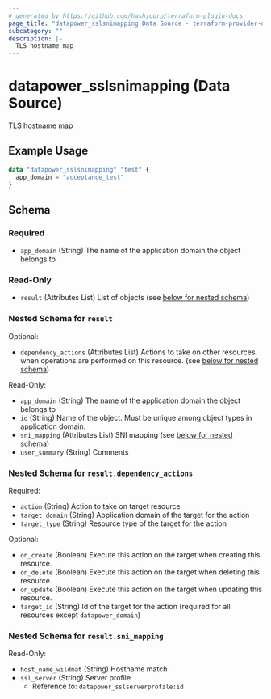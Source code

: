 ```yaml
---
# generated by https://github.com/hashicorp/terraform-plugin-docs
page_title: "datapower_sslsnimapping Data Source - terraform-provider-datapower"
subcategory: ""
description: |-
  TLS hostname map
---
```


# datapower_sslsnimapping (Data Source)

TLS hostname map

## Example Usage

```terraform
data "datapower_sslsnimapping" "test" {
  app_domain = "acceptance_test"
}
```

<!-- schema generated by tfplugindocs -->
## Schema

### Required

- `app_domain` (String) The name of the application domain the object belongs to

### Read-Only

- `result` (Attributes List) List of objects (see [below for nested schema](#nestedatt--result))

<a id="nestedatt--result"></a>
### Nested Schema for `result`

Optional:

- `dependency_actions` (Attributes List) Actions to take on other resources when operations are performed on this resource. (see [below for nested schema](#nestedatt--result--dependency_actions))

Read-Only:

- `app_domain` (String) The name of the application domain the object belongs to
- `id` (String) Name of the object. Must be unique among object types in application domain.
- `sni_mapping` (Attributes List) SNI mapping (see [below for nested schema](#nestedatt--result--sni_mapping))
- `user_summary` (String) Comments

<a id="nestedatt--result--dependency_actions"></a>
### Nested Schema for `result.dependency_actions`

Required:

- `action` (String) Action to take on target resource
- `target_domain` (String) Application domain of the target for the action
- `target_type` (String) Resource type of the target for the action

Optional:

- `on_create` (Boolean) Execute this action on the target when creating this resource.
- `on_delete` (Boolean) Execute this action on the target when deleting this resource.
- `on_update` (Boolean) Execute this action on the target when updating this resource.
- `target_id` (String) Id of the target for the action (required for all resources except `datapower_domain`)


<a id="nestedatt--result--sni_mapping"></a>
### Nested Schema for `result.sni_mapping`

Read-Only:

- `host_name_wildmat` (String) Hostname match
- `ssl_server` (String) Server profile
  - Reference to: `datapower_sslserverprofile:id`
